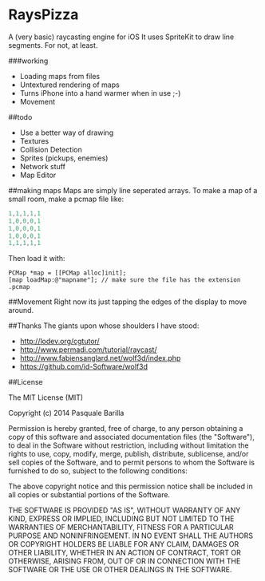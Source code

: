 RaysPizza
=========

A (very basic) raycasting engine for iOS
It uses SpriteKit to draw line segments. For not, at least. 

###working
- Loading maps from files
- Untextured rendering of maps
- Turns iPhone into a hand warmer when in use ;-)
- Movement

##todo
- Use a better way of drawing
- Textures
- Collision Detection
- Sprites (pickups, enemies)
- Network stuff
- Map Editor

##making maps
Maps are simply line seperated arrays. To make a map of a small room, make a pcmap file like:
``` c
1,1,1,1,1
1,0,0,0,1
1,0,0,0,1
1,0,0,0,1
1,1,1,1,1

```
Then load it with:
```objc
PCMap *map = [[PCMap alloc]init];
[map loadMap:@"mapname"]; // make sure the file has the extension .pcmap
```
##Movement
Right now its just tapping the edges of the display to move around.

##Thanks
The giants upon whose shoulders I have stood:
* http://lodev.org/cgtutor/
* http://www.permadi.com/tutorial/raycast/
* http://www.fabiensanglard.net/wolf3d/index.php
* https://github.com/id-Software/wolf3d


##License

The MIT License (MIT)

Copyright (c) 2014 Pasquale Barilla

Permission is hereby granted, free of charge, to any person obtaining a copy
of this software and associated documentation files (the "Software"), to deal
in the Software without restriction, including without limitation the rights
to use, copy, modify, merge, publish, distribute, sublicense, and/or sell
copies of the Software, and to permit persons to whom the Software is
furnished to do so, subject to the following conditions:

The above copyright notice and this permission notice shall be included in
all copies or substantial portions of the Software.

THE SOFTWARE IS PROVIDED "AS IS", WITHOUT WARRANTY OF ANY KIND, EXPRESS OR
IMPLIED, INCLUDING BUT NOT LIMITED TO THE WARRANTIES OF MERCHANTABILITY,
FITNESS FOR A PARTICULAR PURPOSE AND NONINFRINGEMENT. IN NO EVENT SHALL THE
AUTHORS OR COPYRIGHT HOLDERS BE LIABLE FOR ANY CLAIM, DAMAGES OR OTHER
LIABILITY, WHETHER IN AN ACTION OF CONTRACT, TORT OR OTHERWISE, ARISING FROM,
OUT OF OR IN CONNECTION WITH THE SOFTWARE OR THE USE OR OTHER DEALINGS IN
THE SOFTWARE.
